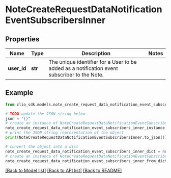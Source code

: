 # NoteCreateRequestDataNotificationEventSubscribersInner


## Properties

Name | Type | Description | Notes
------------ | ------------- | ------------- | -------------
**user_id** | **str** | The unique identifier for a User to be added as a notification event subscriber to the Note. | 

## Example

```python
from clio_sdk.models.note_create_request_data_notification_event_subscribers_inner import NoteCreateRequestDataNotificationEventSubscribersInner

# TODO update the JSON string below
json = "{}"
# create an instance of NoteCreateRequestDataNotificationEventSubscribersInner from a JSON string
note_create_request_data_notification_event_subscribers_inner_instance = NoteCreateRequestDataNotificationEventSubscribersInner.from_json(json)
# print the JSON string representation of the object
print(NoteCreateRequestDataNotificationEventSubscribersInner.to_json())

# convert the object into a dict
note_create_request_data_notification_event_subscribers_inner_dict = note_create_request_data_notification_event_subscribers_inner_instance.to_dict()
# create an instance of NoteCreateRequestDataNotificationEventSubscribersInner from a dict
note_create_request_data_notification_event_subscribers_inner_from_dict = NoteCreateRequestDataNotificationEventSubscribersInner.from_dict(note_create_request_data_notification_event_subscribers_inner_dict)
```
[[Back to Model list]](../README.md#documentation-for-models) [[Back to API list]](../README.md#documentation-for-api-endpoints) [[Back to README]](../README.md)


